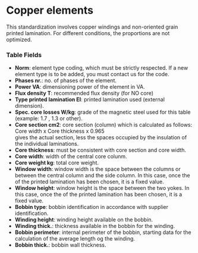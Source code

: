 # Copper elements

This standardization involves copper windings and non-oriented grain printed lamination. For different conditions, the proportions are not optimized.


### Table Fields 

-   **Norm**: element type coding, which must be strictly respected. If a new element type is to be added, you must contact us for the code.
-   **Phases nr.**: no. of phases of the element.
-   **Power VA**: dimensioning power of the element in VA.
-   **Flux density T**: recommended flux density (for NO core)
-   **Type printed lamination EI**: printed lamination used (external dimension).
-   **Spec. core losses W/kg**: grade of the magnetic steel used for this table (example: 1.7 , 1.3 or other).
-   **Core section cm2**: core section (column) which is calculated as follows:<br>
    Core width x Core thickness x 0.965
    <br> gives the actual section, less the spaces occupied by the insulation of the individual laminations.
-   **Core thickness**: must be consistent with core section and core width.
-   **Core width**: width of the central core colunm.
-   **Core weight kg**: total core weight.
-   **Window width**: window width is the space between the columns or between the central column and the side column. In this case, once the of the printed lamination has been chosen, it is a fixed value.
-   **Window height**: window height is the space between the two yokes. In this case, once the of the printed lamination has been chosen, it is a fixed value.
-   **Bobbin type**: bobbin identification in accordance with supplier identification.
-   **Winding height**: winding height available on the bobbin.
-   **Winding thick.**: thickness available in the bobbin for the winding.
-   **Bobbin perimeter**: internal perimeter of the bobbin, starting data for the calculation of the average length og the winding.
-   **Bobbin thick.**: bobbin wall thickness.
